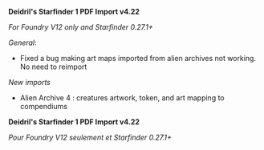 **Deidril's Starfinder 1 PDF Import v4.22**

*For Foundry V12 only and Starfinder 0.27.1+*

*General*:
- Fixed a bug making art maps imported from alien archives not working. No need to reimport

*New imports*
- Alien Archive 4 : creatures artwork, token, and art mapping to compendiums

**Deidril's Starfinder 1 PDF Import v4.22**

*Pour Foundry V12 seulement et Starfinder 0.27.1+*


